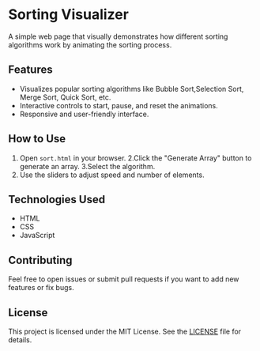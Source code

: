 # Sorting Visualizer

A simple web page that visually demonstrates how different sorting algorithms work by animating the sorting process.

## Features

- Visualizes popular sorting algorithms like Bubble Sort,Selection Sort, Merge Sort, Quick Sort, etc.
- Interactive controls to start, pause, and reset the animations.
- Responsive and user-friendly interface.

## How to Use

1. Open `sort.html` in your browser.
2.Click the "Generate Array" button to generate an array.
3.Select the algorithm. 
4. Use the sliders to adjust speed and number of elements.

## Technologies Used

- HTML
- CSS
- JavaScript

## Contributing

Feel free to open issues or submit pull requests if you want to add new features or fix bugs.

## License

This project is licensed under the MIT License. See the [LICENSE](LICENSE) file for details.

